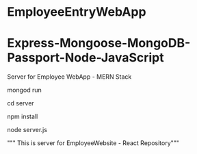 # EmployeeEntryWebApp
# Express-Mongoose-MongoDB-Passport-Node-JavaScript
Server for Employee WebApp - MERN Stack

mongod run

cd server 

npm install

node server.js

""" This is server for EmployeeWebsite - React Repository"""

